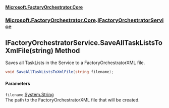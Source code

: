 #### [Microsoft.FactoryOrchestrator.Core](./Microsoft-FactoryOrchestrator-Core.md 'Microsoft.FactoryOrchestrator.Core')
### [Microsoft.FactoryOrchestrator.Core](./Microsoft-FactoryOrchestrator-Core.md 'Microsoft.FactoryOrchestrator.Core').[IFactoryOrchestratorService](./Microsoft-FactoryOrchestrator-Core-IFactoryOrchestratorService.md 'Microsoft.FactoryOrchestrator.Core.IFactoryOrchestratorService')
## IFactoryOrchestratorService.SaveAllTaskListsToXmlFile(string) Method
Saves all TaskLists in the Service to a FactoryOrchestratorXML file.  
```csharp
void SaveAllTaskListsToXmlFile(string filename);
```
#### Parameters
<a name='Microsoft-FactoryOrchestrator-Core-IFactoryOrchestratorService-SaveAllTaskListsToXmlFile(string)-filename'></a>
`filename` [System.String](https://docs.microsoft.com/en-us/dotnet/api/System.String 'System.String')  
The path to the FactoryOrchestratorXML file that will be created.  
  
